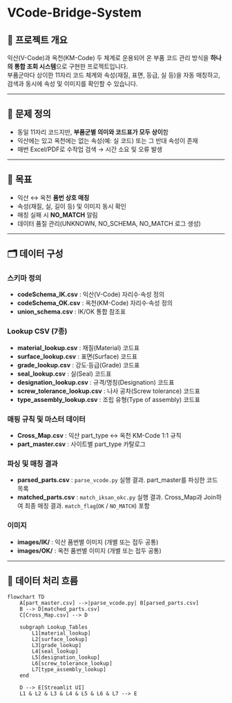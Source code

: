 # VCode-Bridge-System

## 📌 프로젝트 개요
익산(V-Code)과 옥천(KM-Code) 두 체계로 운용되어 온 부품 코드 관리 방식을 **하나의 통합 조회 시스템**으로 구현한 프로젝트입니다.  
부품군마다 상이한 11자리 코드 체계와 속성(재질, 표면, 등급, 실 등)을 자동 매칭하고, 검색과 동시에 속성 및 이미지를 확인할 수 있습니다.

---

## 🚩 문제 정의
- 동일 11자리 코드지만, **부품군별 의미와 코드표가 모두 상이**함  
- 익산에는 있고 옥천에는 없는 속성(예: 실 코드) 또는 그 반대 속성이 존재  
- 매번 Excel/PDF로 수작업 검색 → 시간 소요 및 오류 발생  

---

## 🎯 목표
- 익산 ↔ 옥천 **품번 상호 매칭**
- 속성(재질, 실, 길이 등) 및 이미지 동시 확인
- 매칭 실패 시 **NO_MATCH** 알림
- 데이터 품질 관리(UNKNOWN, NO_SCHEMA, NO_MATCH 로그 생성)

---

## 🗂 데이터 구성
### 스키마 정의
- **codeSchema_IK.csv** : 익산(V-Code) 자리수·속성 정의  
- **codeSchema_OK.csv** : 옥천(KM-Code) 자리수·속성 정의  
- **union_schema.csv** : IK/OK 통합 참조표  

### Lookup CSV (7종)
- **material_lookup.csv** : 재질(Material) 코드표  
- **surface_lookup.csv** : 표면(Surface) 코드표  
- **grade_lookup.csv** : 강도·등급(Grade) 코드표  
- **seal_lookup.csv** : 실(Seal) 코드표  
- **designation_lookup.csv** : 규격/명칭(Designation) 코드표  
- **screw_tolerance_lookup.csv** : 나사 공차(Screw tolerance) 코드표  
- **type_assembly_lookup.csv** : 조립 유형(Type of assembly) 코드표  

### 매핑 규칙 및 마스터 데이터
- **Cross_Map.csv** : 익산 part_type ↔ 옥천 KM-Code 1:1 규칙  
- **part_master.csv** : 사이트별 part_type 카탈로그  

### 파싱 및 매칭 결과
- **parsed_parts.csv** : `parse_vcode.py` 실행 결과. part_master를 파싱한 코드 목록  
- **matched_parts.csv** : `match_iksan_okc.py` 실행 결과. Cross_Map과 Join하여 최종 매칭 결과. `match_flag`(`OK` / `NO_MATCH`) 포함  

### 이미지
- **images/IK/** : 익산 품번별 이미지 (개별 또는 접두 공통)  
- **images/OK/** : 옥천 품번별 이미지 (개별 또는 접두 공통)  

---

## 🔄 데이터 처리 흐름
```mermaid
flowchart TD
    A[part_master.csv] -->|parse_vcode.py| B[parsed_parts.csv]
    B --> D[matched_parts.csv]
    C[Cross_Map.csv] --> D

    subgraph Lookup_Tables
        L1[material_lookup]
        L2[surface_lookup]
        L3[grade_lookup]
        L4[seal_lookup]
        L5[designation_lookup]
        L6[screw_tolerance_lookup]
        L7[type_assembly_lookup]
    end

    D --> E[Streamlit UI]
    L1 & L2 & L3 & L4 & L5 & L6 & L7 --> E
